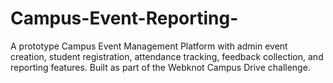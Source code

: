 # Campus-Event-Reporting-
A prototype Campus Event Management Platform with admin event creation, student registration, attendance tracking, feedback collection, and reporting features. Built as part of the Webknot Campus Drive challenge.
